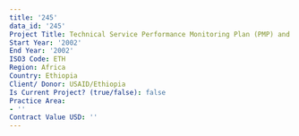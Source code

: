 ```yaml
---
title: '245'
data_id: '245'
Project Title: Technical Service Performance Monitoring Plan (PMP) and Workshop
Start Year: '2002'
End Year: '2002'
ISO3 Code: ETH
Region: Africa
Country: Ethiopia
Client/ Donor: USAID/Ethiopia
Is Current Project? (true/false): false
Practice Area:
- ''
Contract Value USD: ''
---
```


